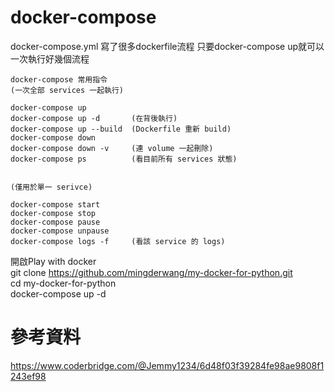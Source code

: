 # docker-compose  
docker-compose.yml 寫了很多dockerfile流程 只要docker-compose up就可以一次執行好幾個流程  
```
docker-compose 常用指令
(一次全部 services 一起執行)

docker-compose up
docker-compose up -d       (在背後執行)
docker-compose up --build  (Dockerfile 重新 build)
docker-compose down
docker-compose down -v     (連 volume 一起刪除)
docker-compose ps          (看目前所有 services 狀態)
 

(僅用於單一 serivce)

docker-compose start
docker-compose stop
docker-compose pause
docker-compose unpause
docker-compose logs -f     (看該 service 的 logs)
```
開啟Play with docker  
git clone https://github.com/mingderwang/my-docker-for-python.git  
cd my-docker-for-python  
docker-compose up -d  

# 參考資料
https://www.coderbridge.com/@Jemmy1234/6d48f03f39284fe98ae9808f1243ef98  
